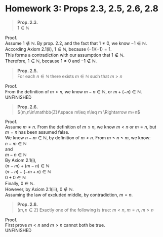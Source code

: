 # Homework 3: Props 2.3, 2.5, 2.6, 2.8
> **Prop. 2.3.**  
> $1\in\mathbb{N}$

Proof.  
Assume $1\notin\mathbb{N}$. By prop. 2.2, and the fact that $1\neq 0$, we know $-1\in\mathbb{N}$.  
According Axiom 2.1(ii), $1\in\mathbb{N}$, because $(-1)(-1)=1$.  
This forms a contradiction with our assumption that $1 \notin \mathbb{N}$.  
Therefore, $1\in\mathbb{N}$, because $1\neq 0$ and $-1 \notin \mathbb{N}$.

> **Prop. 2.5.**  
> For each $n\in\mathbb{N}$ there exists $m\in\mathbb{N}$ such that $m\gt n$

Proof.  
From the definition of $m>n$, we know $m-n\in\mathbb{N}$, or $m+(-n)\in\mathbb{N}$.  
UNFINISHED

> **Prop. 2.6.**  
> $(m,n\in\mathbb{Z})\space m\leq n\leq m \Rightarrow m=n$

Proof.  
Assume $m\neq n$.
From the definition of $m\leq n$, we know $m<n$ or $m=n$, but $m=n$ has been assumed false.  
We know $n-m\in\mathbb{N}$, by definition of $m<n$.
From $m\leq n \leq m$, we know:  
$n-m\in\mathbb{N}$  
and  
$m-n\in\mathbb{N}$  
By Axiom 2.1(i),  
$(n-m)+(m-n)\in\mathbb{N}$  
$(n-n)+(-m+n)\in\mathbb{N}$  
$0+0\in\mathbb{N}$  
Finally, $0\in\mathbb{N}$.  
However, by Axiom 2.1(iii), $0\notin\mathbb{N}$.  
Assuming the law of excluded middle, by contradiction, $m=n$.

> **Prop. 2.8.**  
> $(m,n\in\mathbb{Z})$ Exactly one of the following is true: $m<n$, $m=n$, $m>n$

Proof.  
First prove $m<n$ and $m>n$ cannot both be true.  
UNFINISHED

